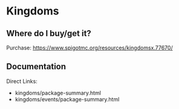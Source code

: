 # Kingdoms

## Where do I buy/get it?
Purchase: https://www.spigotmc.org/resources/kingdomsx.77670/

## Documentation
Direct Links:

 - <redacted>kingdoms/package-summary.html
 - <redacted>kingdoms/events/package-summary.html